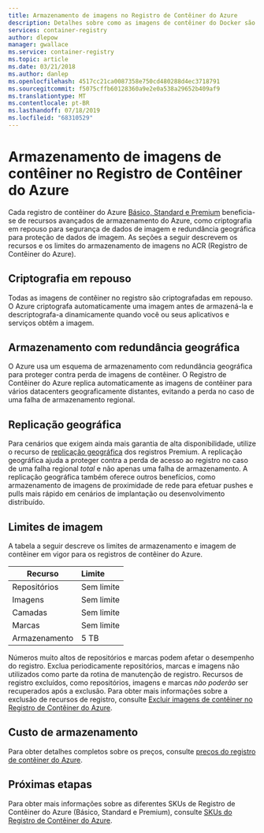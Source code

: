 ```yaml
---
title: Armazenamento de imagens no Registro de Contêiner do Azure
description: Detalhes sobre como as imagens de contêiner do Docker são armazenadas no Registro de Contêiner do Azure, incluindo segurança, redundância e capacidade.
services: container-registry
author: dlepow
manager: gwallace
ms.service: container-registry
ms.topic: article
ms.date: 03/21/2018
ms.author: danlep
ms.openlocfilehash: 4517cc21ca0087358e750cd480288d4ec3718791
ms.sourcegitcommit: f5075cffb60128360a9e2e0a538a29652b409af9
ms.translationtype: MT
ms.contentlocale: pt-BR
ms.lasthandoff: 07/18/2019
ms.locfileid: "68310529"
---
```

# <a name="container-image-storage-in-azure-container-registry"></a>Armazenamento de imagens de contêiner no Registro de Contêiner do Azure

Cada registro de contêiner do Azure [Básico, Standard e Premium](container-registry-skus.md) beneficia-se de recursos avançados de armazenamento do Azure, como criptografia em repouso para segurança de dados de imagem e redundância geográfica para proteção de dados de imagem. As seções a seguir descrevem os recursos e os limites do armazenamento de imagens no ACR (Registro de Contêiner do Azure).

## <a name="encryption-at-rest"></a>Criptografia em repouso

Todas as imagens de contêiner no registro são criptografadas em repouso. O Azure criptografa automaticamente uma imagem antes de armazená-la e descriptografa-a dinamicamente quando você ou seus aplicativos e serviços obtêm a imagem.

## <a name="geo-redundant-storage"></a>Armazenamento com redundância geográfica

O Azure usa um esquema de armazenamento com redundância geográfica para proteger contra perda de imagens de contêiner. O Registro de Contêiner do Azure replica automaticamente as imagens de contêiner para vários datacenters geograficamente distantes, evitando a perda no caso de uma falha de armazenamento regional.

## <a name="geo-replication"></a>Replicação geográfica

Para cenários que exigem ainda mais garantia de alta disponibilidade, utilize o recurso de [replicação geográfica](container-registry-geo-replication.md) dos registros Premium. A replicação geográfica ajuda a proteger contra a perda de acesso ao registro no caso de uma falha regional *total* e não apenas uma falha de armazenamento. A replicação geográfica também oferece outros benefícios, como armazenamento de imagens de proximidade de rede para efetuar pushes e pulls mais rápido em cenários de implantação ou desenvolvimento distribuído.

## <a name="image-limits"></a>Limites de imagem

A tabela a seguir descreve os limites de armazenamento e imagem de contêiner em vigor para os registros de contêiner do Azure.

| Recurso | Limite |
| -------- | :---- |
| Repositórios | Sem limite |
| Imagens | Sem limite |
| Camadas | Sem limite |
| Marcas | Sem limite|
| Armazenamento | 5 TB |

Números muito altos de repositórios e marcas podem afetar o desempenho do registro. Exclua periodicamente repositórios, marcas e imagens não utilizados como parte da rotina de manutenção de registro. Recursos de registro excluídos, como repositórios, imagens e marcas *não poderão* ser recuperados após a exclusão. Para obter mais informações sobre a exclusão de recursos de registro, consulte [Excluir imagens de contêiner no Registro de Contêiner do Azure](container-registry-delete.md).

## <a name="storage-cost"></a>Custo de armazenamento

Para obter detalhes completos sobre os preços, consulte [preços do registro de contêiner do Azure][pricing].

## <a name="next-steps"></a>Próximas etapas

Para obter mais informações sobre as diferentes SKUs de Registro de Contêiner do Azure (Básico, Standard e Premium), consulte [SKUs do Registro de Contêiner do Azure](container-registry-skus.md).

<!-- IMAGES -->

<!-- LINKS - External -->
[portal]: https://portal.azure.com
[pricing]: https://aka.ms/acr/pricing

<!-- LINKS - Internal -->

